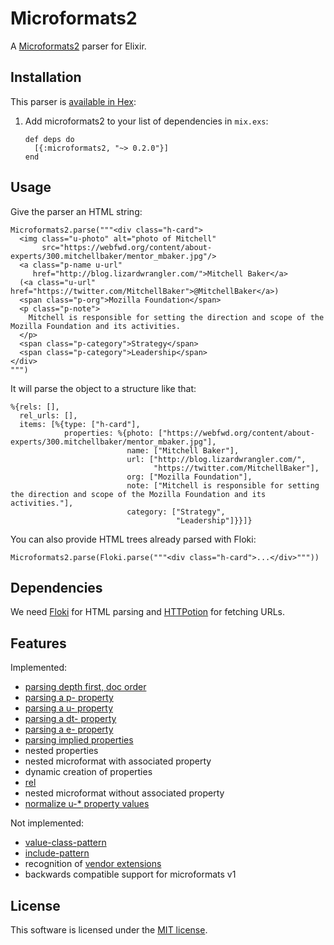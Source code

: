 # Microformats2

A [Microformats2](http://microformats.org/wiki/microformats-2) parser for Elixir.

## Installation

This parser is [available in Hex](https://hex.pm/packages/microformats2):

  1. Add microformats2 to your list of dependencies in `mix.exs`:

         def deps do
           [{:microformats2, "~> 0.2.0"}]
         end



## Usage

Give the parser an HTML string:

    Microformats2.parse("""<div class="h-card">
      <img class="u-photo" alt="photo of Mitchell"
           src="https://webfwd.org/content/about-experts/300.mitchellbaker/mentor_mbaker.jpg"/>
      <a class="p-name u-url"
         href="http://blog.lizardwrangler.com/">Mitchell Baker</a>
      (<a class="u-url" href="https://twitter.com/MitchellBaker">@MitchellBaker</a>)
      <span class="p-org">Mozilla Foundation</span>
      <p class="p-note">
        Mitchell is responsible for setting the direction and scope of the Mozilla Foundation and its activities.
      </p>
      <span class="p-category">Strategy</span>
      <span class="p-category">Leadership</span>
    </div>
    """)

It will parse the object to a structure like that:

    %{rels: [],
      rel_urls: [],
      items: [%{type: ["h-card"],
                properties: %{photo: ["https://webfwd.org/content/about-experts/300.mitchellbaker/mentor_mbaker.jpg"],
                              name: ["Mitchell Baker"],
                              url: ["http://blog.lizardwrangler.com/",
                                    "https://twitter.com/MitchellBaker"],
                              org: ["Mozilla Foundation"],
                              note: ["Mitchell is responsible for setting the direction and scope of the Mozilla Foundation and its activities."],
                              category: ["Strategy",
                                         "Leadership"]}}]}

You can also provide HTML trees already parsed with Floki:

    Microformats2.parse(Floki.parse("""<div class="h-card">...</div>"""))

## Dependencies

We need [Floki](https://github.com/philss/floki) for HTML parsing and
[HTTPotion](https://github.com/myfreeweb/httpotion) for fetching URLs.

## Features

Implemented:

- [parsing depth first, doc order](http://microformats.org/wiki/microformats2-parsing#parse_a_document_for_microformats)
- [parsing a p- property](http://microformats.org/wiki/microformats2-parsing#parsing_a_p-_property)
- [parsing a u- property](http://microformats.org/wiki/microformats2-parsing#parsing_a_u-_property)
- [parsing a dt- property](http://microformats.org/wiki/microformats2-parsing#parsing_a_dt-_property)
- [parsing a e- property](http://microformats.org/wiki/microformats2-parsing#parsing_an_e-_property)
- [parsing implied properties](http://microformats.org/wiki/microformats-2-parsing#parsing_for_implied_properties)
- nested properties
- nested microformat with associated property
- dynamic creation of properties
- [rel](http://microformats.org/wiki/rel)
- nested microformat without associated property
- [normalize u-* property values](http://microformats.org/wiki/microformats2-parsing-faq#normalizing_u-.2A_property_values)

Not implemented:

- [value-class-pattern](http://microformats.org/wiki/value-class-pattern)
- [include-pattern](http://microformats.org/wiki/include-pattern)
- recognition of [vendor extensions](http://microformats.org/wiki/microformats2#VENDOR_EXTENSIONS)
- backwards compatible support for microformats v1

## License

This software is licensed under the [MIT license](https://choosealicense.com/licenses/mit/).
